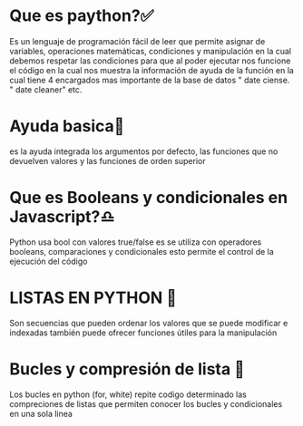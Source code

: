 <h1>Que es paython?✅</h1> 


<p>Es un lenguaje de programación fácil de leer que permite asignar de variables, operaciones matemáticas, condiciones y manipulación en la cual debemos respetar las condiciones para que al poder ejecutar nos funcione el código en la cual nos muestra la información de ayuda de la función en la cual tiene 4 encargados mas importante de la base de datos " date ciense. " date cleaner" etc.</p>
<h1>Ayuda basica🐢</h1>
es la ayuda integrada los argumentos por defecto, las funciones que no devuelven valores y las funciones de orden superior

<h1>Que es Booleans y condicionales en Javascript?♎</h1>
<p>Python usa bool con valores true/false es se utiliza con operadores booleans, comparaciones y condicionales esto permite el control de la ejecución del código</p>
<h1>LISTAS EN PYTHON 📃</h1>
<p> Son secuencias que pueden ordenar los valores que se puede modificar e indexadas también puede ofrecer funciones útiles para la manipulación</p>
<h1>Bucles y compresión de lista 💾</h1>
<p>Los bucles en python (for, white) repite codigo determinado las compreciones de listas que permiten conocer los bucles y condicionales en una sola linea</p>

